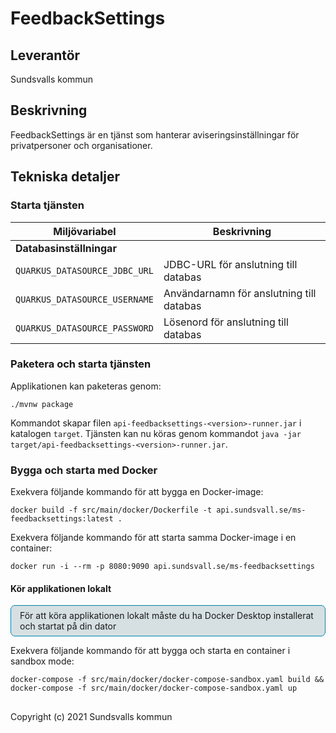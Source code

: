 # FeedbackSettings

## Leverantör

Sundsvalls kommun

## Beskrivning
FeedbackSettings är en tjänst som hanterar aviseringsinställningar för privatpersoner och organisationer.


## Tekniska detaljer

### Starta tjänsten

|Miljövariabel|Beskrivning|
|---|---|
|**Databasinställningar**||
|`QUARKUS_DATASOURCE_JDBC_URL`|JDBC-URL för anslutning till databas|
|`QUARKUS_DATASOURCE_USERNAME`|Användarnamn för anslutning till databas|
|`QUARKUS_DATASOURCE_PASSWORD`|Lösenord för anslutning till databas|


### Paketera och starta tjänsten
Applikationen kan paketeras genom:

```
./mvnw package
```
Kommandot skapar filen `api-feedbacksettings-<version>-runner.jar` i katalogen `target`. Tjänsten kan nu köras genom kommandot `java -jar target/api-feedbacksettings-<version>-runner.jar`.

### Bygga och starta med Docker
Exekvera följande kommando för att bygga en Docker-image:

```
docker build -f src/main/docker/Dockerfile -t api.sundsvall.se/ms-feedbacksettings:latest .
```

Exekvera följande kommando för att starta samma Docker-image i en container:

```
docker run -i --rm -p 8080:9090 api.sundsvall.se/ms-feedbacksettings
```

#### Kör applikationen lokalt

<div style='border: solid 1px #0085A9; border-radius: 0.5em; padding: 0.5em 1em; background-color: #D6E0E3; margin: 0 0 0.8em 0 '>
  För att köra applikationen lokalt måste du ha Docker Desktop installerat och startat på din dator
</div>

Exekvera följande kommando för att bygga och starta en container i sandbox mode:  

```
docker-compose -f src/main/docker/docker-compose-sandbox.yaml build && docker-compose -f src/main/docker/docker-compose-sandbox.yaml up
```


## 
Copyright (c) 2021 Sundsvalls kommun